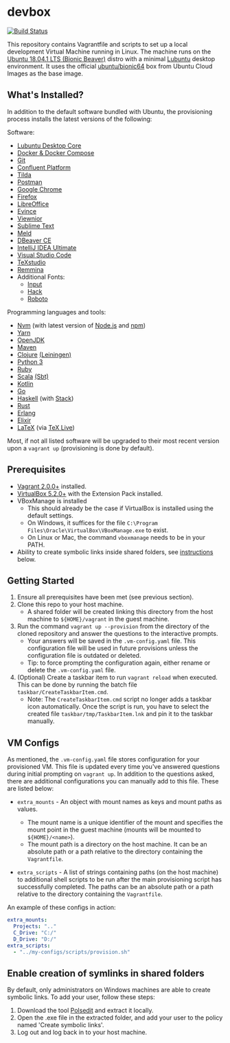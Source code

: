 # devbox

[![Build Status](https://img.shields.io/travis/com/xtangle/devbox.svg)](https://travis-ci.com/xtangle/devbox)

This repository contains Vagrantfile and scripts to set up a local development Virtual Machine running in Linux.
The machine runs on the [Ubuntu 18.04.1 LTS (Bionic Beaver)](http://releases.ubuntu.com/18.04.1/) distro with a minimal
[Lubuntu](https://lubuntu.net/) desktop environment. It uses the official [ubuntu/bionic64](https://app.vagrantup.com/ubuntu/boxes/bionic64) box 
from Ubuntu Cloud Images as the base image.

## What's Installed?

In addition to the default software bundled with Ubuntu, the provisioning process installs the latest versions of the following:

Software:

- [Lubuntu Desktop Core](https://packages.ubuntu.com/bionic/lubuntu-core)
- [Docker & Docker Compose](https://www.docker.com/)
- [Git](https://git-scm.com/)
- [Confluent Platform](https://www.confluent.io/product/confluent-platform/)
- [Tilda](https://github.com/lanoxx/tilda)
- [Postman](https://www.getpostman.com/)
- [Google Chrome](https://www.google.com/chrome/)
- [Firefox](https://www.mozilla.org/en-US/firefox/)
- [LibreOffice](https://www.libreoffice.org/)
- [Evince](https://wiki.gnome.org/Apps/Evince)
- [Viewnior](http://siyanpanayotov.com/project/viewnior)
- [Sublime Text](https://www.sublimetext.com/)
- [Meld](http://meldmerge.org/)
- [DBeaver CE](https://dbeaver.io/)
- [IntelliJ IDEA Ultimate](https://www.jetbrains.com/idea/)
- [Visual Studio Code](https://code.visualstudio.com/)
- [TeXstudio](https://www.texstudio.org/)
- [Remmina](https://remmina.org/)
- Additional Fonts: 
    - [Input](http://input.fontbureau.com/)
    - [Hack](https://sourcefoundry.org/hack/)
    - [Roboto](https://fonts.google.com/specimen/Roboto)

Programming languages and tools:

- [Nvm](https://github.com/creationix/nvm) (with latest version of [Node.js](https://nodejs.org) and [npm](https://www.npmjs.com/))
- [Yarn](https://yarnpkg.com/en/)
- [OpenJDK](https://openjdk.java.net/)
- [Maven](https://maven.apache.org/)
- [Clojure](https://clojure.org/) [(Leiningen)](https://leiningen.org/)
- [Python 3](https://www.python.org/)
- [Ruby](https://www.ruby-lang.org/en/)
- [Scala](https://www.scala-lang.org/) [(Sbt)](https://www.scala-sbt.org/)
- [Kotlin](https://kotlinlang.org/)
- [Go](https://golang.org/)
- [Haskell](https://www.haskell.org/) (with [Stack](https://docs.haskellstack.org/en/stable/README/))
- [Rust](https://www.rust-lang.org/)
- [Erlang](https://www.erlang.org/)
- [Elixir](https://elixir-lang.org/)
- [LaTeX](https://www.latex-project.org/) (via [TeX Live](https://www.tug.org/texlive/))

Most, if not all listed software will be upgraded to their most recent version upon a `vagrant up` (provisioning is done by default).

## Prerequisites

- [Vagrant 2.0.0+](https://www.vagrantup.com/downloads.html) installed.
- [VirtualBox 5.2.0+](https://www.virtualbox.org/wiki/Downloads) with the Extension Pack installed.
- VBoxManage is installed
   - This should already be the case if VirtualBox is installed using the default settings.
   - On Windows, it suffices for the file `C:\Program Files\Oracle\VirtualBox\VBoxManage.exe` to exist.
   - On Linux or Mac, the command `vboxmanage` needs to be in your PATH.
- Ability to create symbolic links inside shared folders, see [instructions](#enable-creation-of-symlinks-in-shared-folders) below.

## Getting Started

1. Ensure all prerequisites have been met (see previous section).
1. Clone this repo to your host machine. 
   - A shared folder will be created linking this directory from the host machine to `${HOME}/vagrant` in the guest machine. 
1. Run the command `vagrant up --provision` from the directory of the cloned repository and answer the questions to the interactive prompts.
   - Your answers will be saved in the `.vm-config.yaml` file. This configuration file will be used in future provisions unless the configuration file is outdated or deleted. 
   - Tip: to force prompting the configuration again, either rename or delete the `.vm-config.yaml` file.
1. (Optional) Create a taskbar item to run `vagrant reload` when executed. This can be done by running the batch file `taskbar/CreateTaskbarItem.cmd`.
   - Note: The `CreateTaskbarItem.cmd` script no longer adds a taskbar icon automatically. Once the script is run, you have to select the created file `taskbar/tmp/TaskbarItem.lnk` and pin it to the taskbar manually.

## VM Configs

As mentioned, the `.vm-config.yaml` file stores configuration for your provisioned VM. This file is updated every time you've
answered questions during initial prompting on `vagrant up`. In addition to the questions asked, there are additional configurations
you can manually add to this file. These are listed below:

- `extra_mounts` - An object with mount names as keys and mount paths as values. 
    - The mount name is a unique identifier of the mount and specifies the mount point in the guest machine (mounts will be mounted to `${HOME}/<name>`).
    - The mount path is a directory on the host machine. It can be an absolute path or a path relative to the directory containing the `Vagrantfile`.
    
- `extra_scripts` - A list of strings containing paths (on the host machine) to additional shell scripts to be run after the main provisioning 
    script has successfully completed. The paths can be an absolute path or a path relative to the directory containing the `Vagrantfile`. 

An example of these configs in action:

```yaml
extra_mounts:
  Projects: ".."
  C_Drive: "C:/"
  D_Drive: "D:/"
extra_scripts:
  - "../my-configs/scripts/provision.sh"
```

## Enable creation of symlinks in shared folders

By default, only administrators on Windows machines are able to create symbolic links. To add your user, follow these steps:

1. Download the tool [Polsedit](http://www.southsoftware.com/) and extract it locally.
1. Open the .exe file in the extracted folder, and add your user to the policy named 'Create symbolic links'.
1. Log out and log back in to your host machine.
